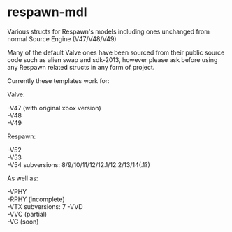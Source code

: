 # respawn-mdl
Various structs for Respawn's models including ones unchanged from normal Source Engine (V47/V48/V49)


Many of the default Valve ones have been sourced from their public source code such as alien swap and sdk-2013, however please ask before using any Respawn related structs in any form of project.


Currently these templates work for:

Valve:

  -V47 (with original xbox version)  
  -V48  
  -V49  

Respawn:

  -V52  
  -V53  
  -V54 subversions: 8/9/10/11/12/12.1/12.2/13/14(.1?)
  
As well as:
  
  -VPHY   
  -RPHY (incomplete)  
  -VTX subversions: 7
  -VVD    
  -VVC (partial)  
  -VG (soon)  
  
